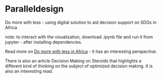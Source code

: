 # Paralleldesign

Do more with less - using digital solution to aid decision support on SDGs in Africa

note: to interact with the visualization, download .ipynb file and run it from jupyter - after installing dependencies.

Read more on [Do more with less in Africa](https://medium.com/@ParallelDesign/do-more-with-less-in-africa-31df425f5507) - it has an interesting perspective.

There is also an article Decision Making on Steroids that highlights a different kind of thinking on the subject of optimized decision making. It is also an interesting read. 
